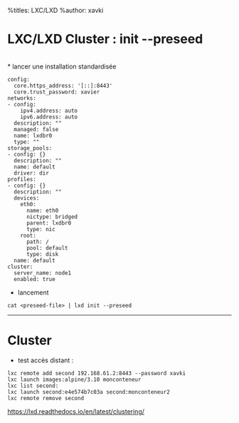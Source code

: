 %titles: LXC/LXD
%author: xavki

# LXC/LXD Cluster : init --preseed

<br>
* lancer une installation standardisée

```
config:
  core.https_address: '[::]:8443'
  core.trust_password: xavier
networks:
- config:
    ipv4.address: auto
    ipv6.address: auto
  description: ""
  managed: false
  name: lxdbr0
  type: ""
storage_pools:
- config: {}
  description: ""
  name: default
  driver: dir
profiles:
- config: {}
  description: ""
  devices:
    eth0:
      name: eth0
      nictype: bridged
      parent: lxdbr0
      type: nic
    root:
      path: /
      pool: default
      type: disk
  name: default
cluster:
  server_name: node1
  enabled: true
```

* lancement

```
cat <preseed-file> | lxd init --preseed
```

-----------------------------------------------------------------

# Cluster

* test accès distant : 

```
lxc remote add second 192.168.61.2:8443 --password xavki
lxc launch images:alpine/3.10 monconteneur
lxc list second:
lxc launch second:e4e574b7c03a second:monconteneur2
lxc remote remove second
```

https://lxd.readthedocs.io/en/latest/clustering/
